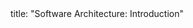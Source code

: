 <frontmatter>
title: "Software Architecture: Introduction"
</frontmatter>

<include src="container-index-body.md" boilerplate />
